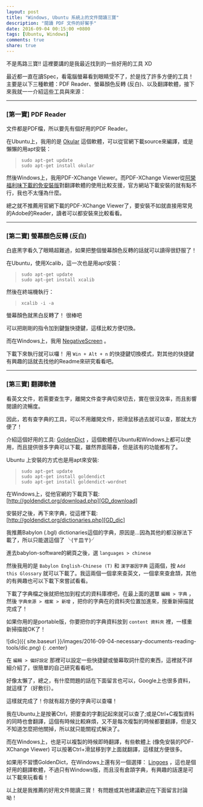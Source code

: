 ```yaml
---
layout: post
title: "Windows, Ubuntu 系統上的文件閱讀三寶"
description: "閱讀 PDF 文件的好幫手"
date: 2016-09-04 00:15:00 +0800
tags: [Ubuntu, Windows]
comments: true
share: true
---
```


不是馬路三寶!! 這裡要講的是我最近找到的一些好用的工具 XD

最近都一直在讀Spec，看電腦螢幕看到眼睛受不了，於是找了許多方便的工具！主要是以下三種軟體：PDF Reader、螢幕顏色反轉 (反白)、以及翻譯軟體，接下來我就一一介紹這些工具與來源：

---

### [第一寶] PDF Reader
文件都是PDF檔，所以要先有個好用的PDF Reader。

在Ubuntu上，我用的是 [Okular][Okular] 這個軟體，可以從官網下載source來編譯，或是懶懶的用apt安裝：

> `sudo apt-get update`  
> `sudo apt-get install okular`  

然後Windows上，我用PDF-XChange Viewer。而PDF-XChange Viewer從[阿榮福利味下載的免安裝版][PDF-XChange Viewer]對翻譯軟體的使用比較支援，官方網站下載安裝的就有點不行，我也不太懂為什麼。

總之就不推薦用官網下載的PDF-XChange Viewer了，要安裝不如就直接用常見的Adobe的Reader，讀者可以都安裝來比較看看。

---

### [第二寶] 螢幕顏色反轉 (反白)
白底黑字看久了眼睛超難過，如果把整個螢幕顏色反轉的話就可以讀得很舒服了！

在Ubuntu，使用Xcalib，這一次也是用apt安裝：

> `sudo apt-get update`  
> `sudo apt-get install xcalib`  

然後在終端機執行：

> `xcalib -i -a`

螢幕顏色就黑白反轉了！ 很棒吧

可以把剛剛的指令加到鍵盤快捷鍵，這樣比較方便切換。

而在Windows上，我用 [NegativeScreen][NegativeScreen] 。

下載下來執行就可以囉！ 用 `Win + Alt + n` 的快捷鍵切換模式，對其他的快捷鍵有興趣的話就去找他的Readme來研究看看吧。

---

### [第三寶] 翻譯軟體
看英文文件，若需要查生字，離開文件查字典切來切去，實在很沒效率，而且影響閱讀的流暢度。

因此，若有查字典的工具，可以不用離開文件，把滑鼠移過去就可以查，那就太方便了！

介紹這個好用的工具: [GoldenDict][GoldenDict] ，這個軟體在Ubuntu和Windows上都可以使用，而且提供很多字典可以下載，雖然界面陽春，但是該有的功能都有了。

Ubuntu 上安裝的方式也是用apt來安裝:

> `sudo apt-get update`  
> `sudo apt-get install goldendict`  
> `sudo apt-get install goldendict-wordnet`  

在Windows上，從他官網的下載頁下載:  
[http://goldendict.org/download.php][GD_download]  

安裝好之後，再下來字典，從這裡下載:  
[http://goldendict.org/dictionaries.php][GD_dic]  

我推薦Babylon (.bgl) dictionaries這個的字典，原因是...因為其他的都沒辦法下載了，所以只能選這個了 ╰(〒皿〒)╯ 

進去babylon-software的網頁之後，選 `languages > chinese`

然後我用的是 `Babylon English-Chinese (T)` 和 `漢字基因字典` 這兩個，按 `Add this Glossary` 就可以下載了。我這兩個一個拿來查英文，一個拿來查倉頡，其他的有興趣也可以下載下來嘗試看看。

下載了字典檔之後就把他加到程式的資料庫裡吧，在最上面的選單 `編輯 > 字典` ，然後 `字典來源 > 檔案 > 新增` ，把你的字典在的資料夾位置加進來，按重新掃描就完成了！

如果你用的是portable版，你要把你的字典資料放到 `content 資料夾` 裡，一樣重新掃描就OK了！

![dic]({{ site.baseurl }}/images/2016-09-04-necessary-documents-reading-tools/dic.png)
{: .center}

在 `編輯 > 偏好設定` 那裡可以設定一些快捷鍵或螢幕取詞什麼的東西，這裡就不詳細介紹了，很簡單的自己研究看看吧。

好像太懶了，總之，有什麼問題的話在下面留言也可以，Google上也很多資料，就這樣了（好敷衍）。

這樣就完成了！你就有超方便的字典可以查囉！

我在Ubuntu上是按著Ctrl，把要查的字劃記起來就可以查了;或是Ctrl+C複製資料的同時也會翻譯，這個有時候比較麻煩，又不是每次複製的時候都要翻譯，但是又不知道怎麼把他關掉，所以就只能關程式解決了。

而在Windows上，也是可以複製的時候即時翻譯，有些軟體上 (像免安裝的PDF-XChange Viewer) 可以按著Ctrl+滑鼠移到字上面就翻譯，這樣就方便很多。

如果用不習慣GoldenDict，在Windows上還有另一個選擇： [Lingoes][Lingoes] ，這也是個好用的翻譯軟體，不過只有Windows版，而且沒有倉頡字典，有興趣的話還是可以下載來玩看看！

以上就是我推薦的好用文件閱讀三寶！ 有問題或其他建議歡迎在下面留言討論呦！

[Okular]: https://okular.kde.org/
[PDF-XChange Viewer]: http://www.azofreeware.com/2007/10/pdf-xchange-viewer-1026.html
[NegativeScreen]: http://arcanesanctum.net/negativescreen/
[GoldenDict]: http://goldendict.org/
[GD_download]: http://goldendict.org/download.php
[GD_dic]: http://goldendict.org/dictionaries.php
[Lingoes]: http://www.lingoes.cn/
